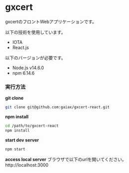 # gxcert
gxcertのフロントWebアプリケーションです。

以下の技術を使用しています。
* IOTA
* React.js

以下のバージョンが必要です。
* Node.js v14.6.0
* npm 6.14.6


### 実行方法
**git clone**
```bash
git clone git@github.com:gaiax/gxcert-react.git
```

**npm install**
```bash
cd /path/to/gxcert-react
npm install
```

**start dev server**
```bash
npm start
```

**access local server**
ブラウザで以下のurlを開いてください。
http://localhost:3000
